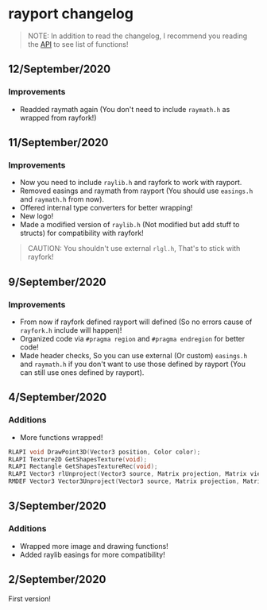 # rayport changelog

> NOTE: In addition to read the changelog, I recommend you reading the [API](https://github.com/Rabios/rayport/blob/master/api.md) to see list of functions!

## 12/September/2020

### Improvements

- Readded raymath again (You don't need to include `raymath.h` as wrapped from rayfork!)

## 11/September/2020

### Improvements

- Now you need to include `raylib.h` and rayfork to work with rayport.
- Removed easings and raymath from rayport (You should use `easings.h` and `raymath.h` from now).
- Offered internal type converters for better wrapping!
- New logo!
- Made a modified version of `raylib.h` (Not modified but add stuff to structs) for compatibility with rayfork!

> CAUTION: You shouldn't use external `rlgl.h`, That's to stick with rayfork!

## 9/September/2020

### Improvements

- From now if rayfork defined rayport will defined (So no errors cause of `rayfork.h` include will happen)!
- Organized code via `#pragma region` and `#pragma endregion` for better code!
- Made header checks, So you can use external (Or custom) `easings.h` and `raymath.h` if you don't want to use those defined by rayport (You can still use ones defined by rayport).

## 4/September/2020

### Additions

- More functions wrapped!

```c
RLAPI void DrawPoint3D(Vector3 position, Color color);
RLAPI Texture2D GetShapesTexture(void);
RLAPI Rectangle GetShapesTextureRec(void);
RLAPI Vector3 rlUnproject(Vector3 source, Matrix projection, Matrix view);
RMDEF Vector3 Vector3Unproject(Vector3 source, Matrix projection, Matrix view);
```

## 3/September/2020

### Additions

- Wrapped more image and drawing functions!
- Added raylib easings for more compatibility!

## 2/September/2020

First version!
